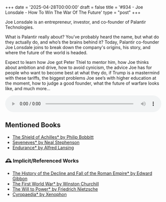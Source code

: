 +++
date = '2025-04-28T00:00:00'
draft = false
title = '#934 - Joe Lonsdale - How To Win The War Of The Future'
type = "post"
+++

Joe Lonsdale is an entrepreneur, investor, and co-founder of Palantir Technologies.

What is Palantir really about? You’ve probably heard the name, but what do they actually do, and who’s the brains behind it? Today, Palantir co-founder Joe Lonsdale joins to break down the company's origins, his story, and where the future of the world is headed.

Expect to learn how Joe got Peter Thiel to mentor him, how Joe thinks about ambition and drive, how to avoid cynicism, the advice Joe has for people who want to become best at what they do, if Trump is a mastermind with these tariffs, the biggest problems Joe see’s with higher education at the moment, how to judge a good founder, what the future of warfare looks like, and much more…

<audio controls style="width: 100%; max-width: 800px;">
  <source src="https://pdst.fm/e/chrt.fm/track/G454/prfx.byspotify.com/e/traffic.megaphone.fm/SIXMSB6075617279.mp3?updated=1745817154" type="audio/mpeg">
  Your browser does not support the audio element.
</audio>

## Mentioned Books
- [The Shield of Achilles* by Philip Bobbitt](https://www.amazon.com/s?k=The+Shield+of+Achilles*+by+Philip+Bobbitt&tag=podcaststoboo-20)
- [Seveneves* by Neal Stephenson](https://www.amazon.com/s?k=Seveneves*+by+Neal+Stephenson&tag=podcaststoboo-20)
- [Endurance* by Alfred Lansing](https://www.amazon.com/s?k=Endurance*+by+Alfred+Lansing&tag=podcaststoboo-20)
  
### 🕰️ Implicit/Referenced Works

- [The History of the Decline and Fall of the Roman Empire* by Edward Gibbon](https://www.amazon.com/s?k=The+History+of+the+Decline+and+Fall+of+the+Roman+Empire*+by+Edward+Gibbon&tag=podcaststoboo-20)
- [The First World War* by Winston Churchill](https://www.amazon.com/s?k=The+First+World+War*+by+Winston+Churchill&tag=podcaststoboo-20)
- [The Will to Power* by Friedrich Nietzsche](https://www.amazon.com/s?k=The+Will+to+Power*+by+Friedrich+Nietzsche&tag=podcaststoboo-20)
- [Cyropaedia* by Xenophon](https://www.amazon.com/s?k=Cyropaedia*+by+Xenophon&tag=podcaststoboo-20)